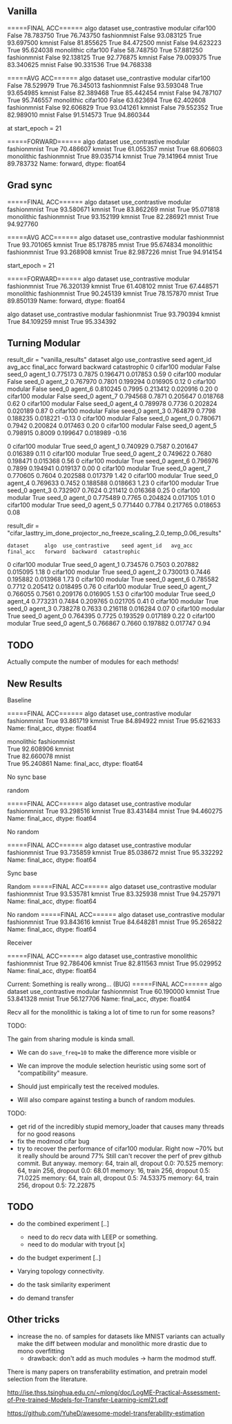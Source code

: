 ## Vanilla

=====FINAL ACC======
algo        dataset       use_contrastive
modular     cifar100      False              78.783750
                          True               76.743750
            fashionmnist  False              93.083125
                          True               93.697500
            kmnist        False              81.855625
                          True               84.472500
            mnist         False              94.623223
                          True               95.624038
monolithic  cifar100      False              58.748750
                          True               57.881250
            fashionmnist  False              92.138125
                          True               92.776875
            kmnist        False              79.009375
                          True               83.340625
            mnist         False              90.331536
                          True               94.768338


=====AVG ACC======
algo        dataset       use_contrastive
modular     cifar100      False              78.529979
                          True               76.345013
            fashionmnist  False              93.593048
                          True               93.654985
            kmnist        False              82.389468
                          True               85.442454
            mnist         False              94.787107
                          True               95.746557
monolithic  cifar100      False              63.623694
                          True               62.402608
            fashionmnist  False              92.606829
                          True               93.041261
            kmnist        False              79.552352
                          True               82.989010
            mnist         False              91.514573
                          True               94.860344


at start_epoch = 21

=====FORWARD======
algo        dataset       use_contrastive
modular     fashionmnist  True               70.486607
            kmnist        True               61.055357
            mnist         True               68.606603
monolithic  fashionmnist  True               89.035714
            kmnist        True               79.141964
            mnist         True               89.783732
Name: forward, dtype: float64




## Grad sync
=====FINAL ACC======
algo        dataset       use_contrastive
modular     fashionmnist  True               93.580671
            kmnist        True               83.862269
            mnist         True               95.071818
monolithic  fashionmnist  True               93.152199
            kmnist        True               82.286921
            mnist         True               94.927760

=====AVG ACC======
algo        dataset       use_contrastive
modular     fashionmnist  True               93.701065
            kmnist        True               85.178785
            mnist         True               95.674834
monolithic  fashionmnist  True               93.268908
            kmnist        True               82.987226
            mnist         True               94.914154



start_epoch = 21

=====FORWARD======
algo        dataset       use_contrastive
modular     fashionmnist  True               76.320139
            kmnist        True               61.408102
            mnist         True               67.448571
monolithic  fashionmnist  True               90.245139
            kmnist        True               78.157870
            mnist         True               89.850139
Name: forward, dtype: float64



algo     dataset       use_contrastive
modular  fashionmnist  True               93.790394
         kmnist        True               84.109259
         mnist         True               95.334392


## Turning Modular

result_dir = "vanilla_results"
    dataset        algo  use_contrastive    seed agent_id   avg_acc  final_acc   forward  backward  catastrophic
0  cifar100     modular            False  seed_0  agent_1  0.775173     0.7875  0.196471  0.017853          0.59
0  cifar100     modular            False  seed_0  agent_2  0.767970     0.7801  0.199294  0.016905          0.12
0  cifar100     modular            False  seed_0  agent_6  0.810245     0.7995  0.213412  0.020916          0.20
0  cifar100     modular            False  seed_0  agent_7  0.794568     0.7871  0.205647  0.018768          0.62
0  cifar100     modular            False  seed_0  agent_4  0.789978     0.7736  0.202824  0.020189          0.87
0  cifar100     modular            False  seed_0  agent_3  0.764879     0.7798  0.188235  0.018221         -0.13
0  cifar100     modular            False  seed_0  agent_0  0.780671     0.7942  0.200824  0.017463          0.20
0  cifar100     modular            False  seed_0  agent_5  0.798915     0.8009  0.199647  0.018989         -0.16

0  cifar100     modular             True  seed_0  agent_1  0.740929     0.7587  0.201647  0.016389          0.11
0  cifar100     modular             True  seed_0  agent_2  0.749622     0.7680  0.198471  0.015368          0.56
0  cifar100     modular             True  seed_0  agent_6  0.796976     0.7899  0.194941  0.019137          0.00
0  cifar100     modular             True  seed_0  agent_7  0.770605     0.7604  0.202588  0.017379          1.42
0  cifar100     modular             True  seed_0  agent_4  0.769633     0.7452  0.188588  0.018663          1.23
0  cifar100     modular             True  seed_0  agent_3  0.732907     0.7624  0.211412  0.016368          0.25
0  cifar100     modular             True  seed_0  agent_0  0.775489     0.7765  0.204824  0.017105          1.01
0  cifar100     modular             True  seed_0  agent_5  0.771440     0.7784  0.217765  0.018653          0.08




result_dir = "cifar_lasttry_im_done_projector_no_freeze_scaling_2.0_temp_0.06_results"


    dataset     algo  use_contrastive    seed agent_id   avg_acc  final_acc   forward  backward  catastrophic
0  cifar100  modular             True  seed_0  agent_1  0.734576     0.7503  0.207882  0.015095          1.18
0  cifar100  modular             True  seed_0  agent_2  0.730013     0.7446  0.195882  0.013968          1.73
0  cifar100  modular             True  seed_0  agent_6  0.785582     0.7712  0.205412  0.018495          0.76
0  cifar100  modular             True  seed_0  agent_7  0.766055     0.7561  0.209176  0.016905          1.53
0  cifar100  modular             True  seed_0  agent_4  0.773231     0.7484  0.209765  0.021705          0.41
0  cifar100  modular             True  seed_0  agent_3  0.738278     0.7633  0.216118  0.016284          0.07
0  cifar100  modular             True  seed_0  agent_0  0.764395     0.7725  0.193529  0.017189          0.22
0  cifar100  modular             True  seed_0  agent_5  0.766867     0.7660  0.197882  0.017747          0.94



## TODO

Actually compute the number of modules for each methods!




## New Results

Baseline


=====FINAL ACC======
algo     dataset       use_contrastive
modular  fashionmnist  True               93.861719
         kmnist        True               84.894922
         mnist         True               95.621633
Name: final_acc, dtype: float64


monolithic  fashionmnist  
                          True               92.608906
            kmnist        
                          True               82.660078
            mnist         
                          True               95.240861
Name: final_acc, dtype: float64




No sync base

random

=====FINAL ACC======
algo     dataset       use_contrastive
modular  fashionmnist  True               93.298516
         kmnist        True               83.431484
         mnist         True               94.460275
Name: final_acc, dtype: float64



No random

=====FINAL ACC======
algo     dataset       use_contrastive
modular  fashionmnist  True               93.735859
         kmnist        True               85.038672
         mnist         True               95.332292
Name: final_acc, dtype: float64


Sync base

Random
=====FINAL ACC======
algo     dataset       use_contrastive
modular  fashionmnist  True               93.535781
         kmnist        True               83.325938
         mnist         True               94.257971
Name: final_acc, dtype: float64


No random
=====FINAL ACC======
algo     dataset       use_contrastive
modular  fashionmnist  True               93.843616
         kmnist        True               84.648281
         mnist         True               95.265822
Name: final_acc, dtype: float64



Receiver

=====FINAL ACC======
algo        dataset       use_contrastive
monolithic  fashionmnist  True               92.786406
            kmnist        True               82.811563
            mnist         True               95.029952
Name: final_acc, dtype: float64


Current: Something is really wrong... (BUG)
=====FINAL ACC======
algo     dataset       use_contrastive
modular  fashionmnist  True               60.190000
         kmnist        True               53.841328
         mnist         True               56.127706
Name: final_acc, dtype: float64





Recv all for the monolithic is taking a lot of time to run for some reasons?



TODO:

The gain from sharing module is kinda small. 
- We can do `save_freq=10` to make the difference more visible
or
- We can improve the module selection heuristic using some sort of "compatibility" measure.

- Should just empirically test the received modules.
- Will also compare against testing a bunch of random modules.


TODO:
- get rid of the incredibly stupid memory_loader that causes many threads for no good reasons
- fix the modmod cifar bug
- try to recover the performance of cifar100 modular. Right now ~70% but it really should be around 77%
Still can't recover the perf of prev github commit. But anyway.
    memory: 64, train all, dropout 0.0: 70.525
    memory: 64, train 256, dropout 0.0: 68.01
    memory: 16, train 256, dropout 0.5: 71.0225
    memory: 64, train all, dropout 0.5: 74.53375
    memory: 64, train 256, dropout 0.5: 72.22875



## TODO
- do the combined experiment [..]
    - need to do recv data with LEEP or something.
    - need to do modular with tryout [x]
- do the budget experiment [..]

- Varying topology connectivity.

- do the task similarity experiment

- do demand transfer


## Other tricks
- increase the no. of samples for datasets like MNIST variants can actually make the diff between modular and monolithic more drastic due to mono overfitting
    - drawback: don't add as much modules -> harm the modmod stuff.


There is many papers on transferability estimation, and pretrain model selection from the literature.

http://ise.thss.tsinghua.edu.cn/~mlong/doc/LogME-Practical-Assessment-of-Pre-trained-Models-for-Transfer-Learning-icml21.pdf


https://github.com/YuheD/awesome-model-transferability-estimation
